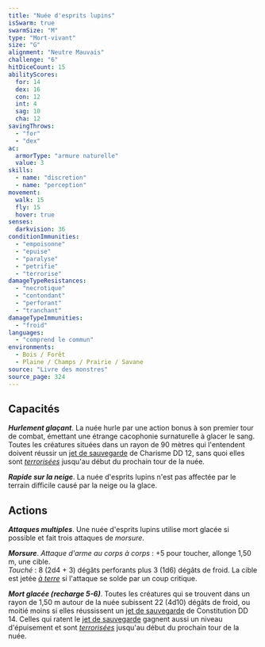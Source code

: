 ```yaml
---
title: "Nuée d'esprits lupins"
isSwarm: true
swarmSize: "M"
type: "Mort-vivant"
size: "G"
alignment: "Neutre Mauvais"
challenge: "6"
hitDiceCount: 15
abilityScores:
  for: 14
  dex: 16
  con: 12
  int: 4
  sag: 10
  cha: 12
savingThrows:
  - "for"
  - "dex"
ac:
  armorType: "armure naturelle"
  value: 3
skills:
  - name: "discretion"
  - name: "perception"
movement:
  walk: 15
  fly: 15
  hover: true
senses:
  darkvision: 36
conditionImmunities:
  - "empoisonne"
  - "epuise"
  - "paralyse"
  - "petrifie"
  - "terrorise"
damageTypeResistances:
  - "necrotique"
  - "contondant"
  - "perforant"
  - "tranchant"
damageTypeImmunities:
  - "froid"
languages:
  - "comprend le commun"
environments:
  - Bois / Forêt
  - Plaine / Champs / Prairie / Savane
source: "Livre des monstres"
source_page: 324
---
```

## Capacités
_**Hurlement glaçant**_. La nuée hurle par une action bonus à son premier tour de combat, émettant une étrange cacophonie surnaturelle à glacer le sang. Toutes les créatures situées dans un rayon de 90 mètres qui l'entendent doivent réussir un [jet de sauvegarde](/utiliser-les-caracteristiques/#jets-de-sauvegarde) de Charisme DD 12, sans quoi elles sont [_terrorisées_](/gerer-la-sante-du-personnage/#terrorise) jusqu'au début du prochain tour de la nuée.

_**Rapide sur la neige**_. La nuée d'esprits lupins n'est pas affectée par le terrain difficile causé par la neige ou la glace.

## Actions
_**Attaques multiples**_. Une nuée d'esprits lupins utilise mort glacée si possible et fait trois attaques de _morsure_.

_**Morsure**_. _Attaque d'arme au corps à corps_ : +5 pour toucher, allonge 1,50 m, une cible.  
_Touché_ : 8 (2d4 + 3) dégâts perforants plus 3 (1d6) dégâts de froid. La cible est jetée [_à terre_](/gerer-la-sante-du-personnage/#a-terre) si l'attaque se solde par un coup critique.

_**Mort glacée (recharge 5-6)**_. Toutes les créatures qui se trouvent dans un rayon de 1,50 m autour de la nuée subissent 22 (4d10) dégâts de froid, ou moitié moins si elles réussissent un [jet de sauvegarde](/utiliser-les-caracteristiques/#jets-de-sauvegarde) de Constitution DD 14. Celles qui ratent le [jet de sauvegarde](/utiliser-les-caracteristiques/#jets-de-sauvegarde) gagnent aussi un niveau d'épuisement et sont [_terrorisées_](/gerer-la-sante-du-personnage/#terrorise) jusqu'au début du prochain tour de la nuée.
